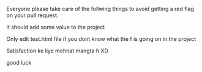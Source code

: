 Everyone please take care of the follwing things to avoid getting a red flag on your pull request.

It should add some value to the project

Only edit test.html file if you dont know what the f is going on in the project

Satisfaction ke liye mehnat mangta h XD

good luck
